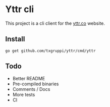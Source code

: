 # Yttr cli

This project is a cli client for the [yttr.co](https://yttr.co) website.

## Install

`go get github.com/txgruppi/yttr/cmd/yttr`

## Todo

- Better README
- Pre-compiled binaries
- Comments / Docs
- More tests
- CI
